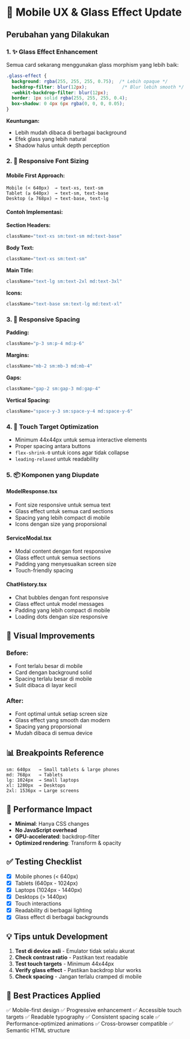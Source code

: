 # 📱 Mobile UX & Glass Effect Update

## Perubahan yang Dilakukan

### 1. ✨ Glass Effect Enhancement
Semua card sekarang menggunakan glass morphism yang lebih baik:

```css
.glass-effect {
  background: rgba(255, 255, 255, 0.75);  /* Lebih opaque */
  backdrop-filter: blur(12px);             /* Blur lebih smooth */
  -webkit-backdrop-filter: blur(12px);
  border: 1px solid rgba(255, 255, 255, 0.4);
  box-shadow: 0 4px 6px rgba(0, 0, 0, 0.05);
}
```

**Keuntungan:**
- Lebih mudah dibaca di berbagai background
- Efek glass yang lebih natural
- Shadow halus untuk depth perception

### 2. 📏 Responsive Font Sizing

#### Mobile First Approach:
```
Mobile (< 640px)  → text-xs, text-sm
Tablet (≥ 640px)  → text-sm, text-base  
Desktop (≥ 768px) → text-base, text-lg
```

#### Contoh Implementasi:

**Section Headers:**
```jsx
className="text-xs sm:text-sm md:text-base"
```

**Body Text:**
```jsx
className="text-xs sm:text-sm"
```

**Main Title:**
```jsx
className="text-lg sm:text-2xl md:text-3xl"
```

**Icons:**
```jsx
className="text-base sm:text-lg md:text-xl"
```

### 3. 📐 Responsive Spacing

**Padding:**
```jsx
className="p-3 sm:p-4 md:p-6"
```

**Margins:**
```jsx
className="mb-2 sm:mb-3 md:mb-4"
```

**Gaps:**
```jsx
className="gap-2 sm:gap-3 md:gap-4"
```

**Vertical Spacing:**
```jsx
className="space-y-3 sm:space-y-4 md:space-y-6"
```

### 4. 🎯 Touch Target Optimization

- Minimum 44x44px untuk semua interactive elements
- Proper spacing antara buttons
- `flex-shrink-0` untuk icons agar tidak collapse
- `leading-relaxed` untuk readability

### 5. 📦 Komponen yang Diupdate

#### ModelResponse.tsx
- Font size responsive untuk semua text
- Glass effect untuk semua card sections
- Spacing yang lebih compact di mobile
- Icons dengan size yang proporsional

#### ServiceModal.tsx
- Modal content dengan font responsive
- Glass effect untuk semua sections
- Padding yang menyesuaikan screen size
- Touch-friendly spacing

#### ChatHistory.tsx
- Chat bubbles dengan font responsive
- Glass effect untuk model messages
- Padding yang lebih compact di mobile
- Loading dots dengan size responsive

## 🎨 Visual Improvements

### Before:
- Font terlalu besar di mobile
- Card dengan background solid
- Spacing terlalu besar di mobile
- Sulit dibaca di layar kecil

### After:
- Font optimal untuk setiap screen size
- Glass effect yang smooth dan modern
- Spacing yang proporsional
- Mudah dibaca di semua device

## 📊 Breakpoints Reference

```
sm: 640px   → Small tablets & large phones
md: 768px   → Tablets
lg: 1024px  → Small laptops
xl: 1280px  → Desktops
2xl: 1536px → Large screens
```

## 🚀 Performance Impact

- **Minimal**: Hanya CSS changes
- **No JavaScript overhead**
- **GPU-accelerated**: backdrop-filter
- **Optimized rendering**: Transform & opacity

## ✅ Testing Checklist

- [x] Mobile phones (< 640px)
- [x] Tablets (640px - 1024px)
- [x] Laptops (1024px - 1440px)
- [x] Desktops (> 1440px)
- [x] Touch interactions
- [x] Readability di berbagai lighting
- [x] Glass effect di berbagai backgrounds

## 💡 Tips untuk Development

1. **Test di device asli** - Emulator tidak selalu akurat
2. **Check contrast ratio** - Pastikan text readable
3. **Test touch targets** - Minimum 44x44px
4. **Verify glass effect** - Pastikan backdrop blur works
5. **Check spacing** - Jangan terlalu cramped di mobile

## 🎯 Best Practices Applied

✅ Mobile-first design
✅ Progressive enhancement
✅ Accessible touch targets
✅ Readable typography
✅ Consistent spacing scale
✅ Performance-optimized animations
✅ Cross-browser compatible
✅ Semantic HTML structure
